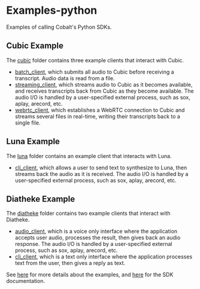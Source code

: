 # Examples-python
Examples of calling Cobalt's Python SDKs.

## Cubic Example
The [cubic](./cubic) folder contains three example clients that interact with Cubic.
* [batch_client](./cubic/batch_client.py), which submits all audio to Cubic before receiving a transcript. Audio data is read from a file.
* [streaming_client](./cubic/streaming_client.py), which streams audio to Cubic as it becomes available, and receives transcripts back from Cubic as they become available. The audio I/O is handled by a user-specified external process, such as sox, aplay, arecord, etc.
* [webrtc_client](./cubic/webrtc_client.py), which establishes a WebRTC connection to Cubic and streams several files in real-time, writing their transcripts back to a single file.

## Luna Example
The [luna](./luna) folder contains an example client that interacts with Luna.
* [cli_client](./luna/cli_client.py), which allows a user to send text to synthesize to Luna, then streams back the audio as it is received. The audio I/O is handled by a user-specified external process, such as sox, aplay, arecord, etc.

## Diatheke Example
The [diatheke](./diatheke) folder contains two example clients that interact with Diatheke.
* [audio_client](./diatheke/audio_client.py), which is a voice only interface where the application accepts user audio, processes the result, then gives back an audio response. The audio I/O is handled by a user-specified external process, such as sox, aplay, arecord, etc.
* [cli_client](./diatheke/cli_client.py), which is a text only interface where the application processes text from the user, then gives a reply as text.

See [here](./diatheke/README.md) for more details about the examples, and [here](https://sdk-diatheke.cobaltspeech.com) for the SDK documentation.
